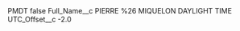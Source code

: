 <?xml version="1.0" encoding="UTF-8"?>
<CustomMetadata xmlns="http://soap.sforce.com/2006/04/metadata" xmlns:xsi="http://www.w3.org/2001/XMLSchema-instance" xmlns:xsd="http://www.w3.org/2001/XMLSchema">
    <label>PMDT</label>
    <protected>false</protected>
    <values>
        <field>Full_Name__c</field>
        <value xsi:type="xsd:string">PIERRE %26 MIQUELON DAYLIGHT TIME</value>
    </values>
    <values>
        <field>UTC_Offset__c</field>
        <value xsi:type="xsd:double">-2.0</value>
    </values>
</CustomMetadata>
